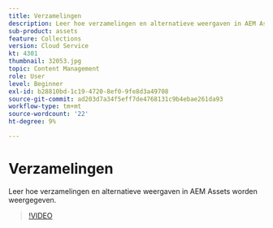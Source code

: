 ```yaml
---
title: Verzamelingen
description: Leer hoe verzamelingen en alternatieve weergaven in AEM Assets worden weergegeven.
sub-product: assets
feature: Collections
version: Cloud Service
kt: 4301
thumbnail: 32053.jpg
topic: Content Management
role: User
level: Beginner
exl-id: b28810bd-1c19-4720-8ef0-9fe8d3a49708
source-git-commit: ad203d7a34f5eff7de4768131c9b4ebae261da93
workflow-type: tm+mt
source-wordcount: '22'
ht-degree: 9%

---
```


# Verzamelingen

Leer hoe verzamelingen en alternatieve weergaven in AEM Assets worden weergegeven.

>[!VIDEO](https://video.tv.adobe.com/v/32053/?quality=12&learn=on&hidetitle=true)
